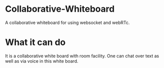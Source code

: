# Collaborative-Whiteboard

A collaborative whiteboard for  using websocket and webRTc.

# What it can do

It is a collaborative white board with room facility. One can chat over text as well as via voice in this white board. 

